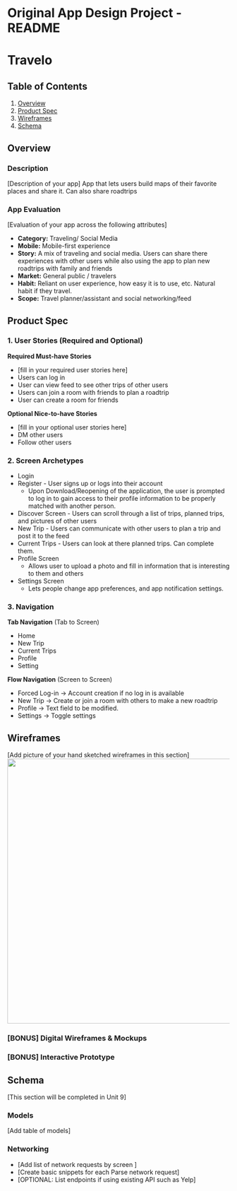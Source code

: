 Original App Design Project - README
===

# Travelo

## Table of Contents
1. [Overview](#Overview)
1. [Product Spec](#Product-Spec)
1. [Wireframes](#Wireframes)
2. [Schema](#Schema)

## Overview
### Description
[Description of your app]
App that lets users build maps of their favorite places and share it. Can also share roadtrips
### App Evaluation
[Evaluation of your app across the following attributes]
- **Category:** Traveling/ Social Media
- **Mobile:** Mobile-first experience
- **Story:** A mix of traveling and social media. Users can share there experiences with other users while also using the app to plan new roadtrips with family and friends
- **Market:** General public / travelers
- **Habit:** Reliant on user experience, how easy it is to use, etc. Natural habit if they travel.
- **Scope:** Travel planner/assistant and social networking/feed

## Product Spec

### 1. User Stories (Required and Optional)

**Required Must-have Stories**

* [fill in your required user stories here]
* Users can log in
* User can view feed to see other trips of other users
* Users can join a room with friends to plan a roadtrip
* User can create a room for friends

**Optional Nice-to-have Stories**

* [fill in your optional user stories here]
* DM other users
* Follow other users

### 2. Screen Archetypes

* Login 
* Register - User signs up or logs into their account
   * Upon Download/Reopening of the application, the user is prompted to log in to gain access to their profile information to be properly matched with another person. 
* Discover Screen - Users can scroll through a list of trips, planned trips, and pictures of other users
* New Trip - Users can communicate with other users to plan a trip and post it to the feed
* Current Trips - Users can look at there planned trips. Can complete them.
* Profile Screen 
   * Allows user to upload a photo and fill in information that is interesting to them and others
* Settings Screen
   * Lets people change app preferences, and app notification settings.

### 3. Navigation

**Tab Navigation** (Tab to Screen)

* Home
* New Trip
* Current Trips
* Profile
* Setting

**Flow Navigation** (Screen to Screen)

* Forced Log-in -> Account creation if no log in is available
* New Trip -> Create or join a room with others to make a new roadtrip
* Profile -> Text field to be modified. 
* Settings -> Toggle settings

## Wireframes
[Add picture of your hand sketched wireframes in this section]
<img src="wireframe_drawing.png" width=600>

### [BONUS] Digital Wireframes & Mockups

### [BONUS] Interactive Prototype

## Schema 
[This section will be completed in Unit 9]
### Models
[Add table of models]
### Networking
- [Add list of network requests by screen ]
- [Create basic snippets for each Parse network request]
- [OPTIONAL: List endpoints if using existing API such as Yelp]
